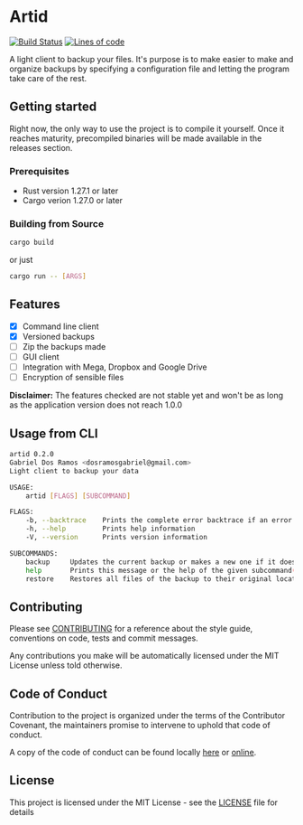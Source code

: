 # Artid

[![Build Status][t1]][t2] [![Lines of code][l1]][l2]

[t1]: https://travis-ci.org/gabo01/artid.svg?branch=master
[t2]: https://travis-ci.org/gabo01/artid
[l1]: https://tokei.rs/b1/github/gabo01/artid
[l2]: https://github.com/gabo01/artid

A light client to backup your files. It's purpose is to make easier to make and organize backups
by specifying a configuration file and letting the program take care of the rest.

## Getting started

Right now, the only way to use the project is to compile it yourself. Once it reaches maturity,
precompiled binaries will be made available in the releases section.

### Prerequisites

- Rust version 1.27.1 or later
- Cargo verion 1.27.0 or later

### Building from Source

```bash
cargo build
```

or just

```bash
cargo run -- [ARGS]
```

## Features

- [x] Command line client
- [x] Versioned backups
- [ ] Zip the backups made
- [ ] GUI client
- [ ] Integration with Mega, Dropbox and Google Drive
- [ ] Encryption of sensible files

**Disclaimer:** The features checked are not stable yet and won't be as long as the application
version does not reach 1.0.0

## Usage from CLI

```bash
artid 0.2.0
Gabriel Dos Ramos <dosramosgabriel@gmail.com>
Light client to backup your data

USAGE:
    artid [FLAGS] [SUBCOMMAND]

FLAGS:
    -b, --backtrace    Prints the complete error backtrace if an error is found
    -h, --help         Prints help information
    -V, --version      Prints version information

SUBCOMMANDS:
    backup     Updates the current backup or makes a new one if it does not exist
    help       Prints this message or the help of the given subcommand(s)
    restore    Restores all files of the backup to their original locations
```

## Contributing

Please see [CONTRIBUTING](.github/CONTRIBUTING.md) for a reference about the style guide, conventions
on code, tests and commit messages.

Any contributions you make will be automatically licensed under the MIT License unless told
otherwise.

## Code of Conduct

Contribution to the project is organized under the terms of the Contributor Covenant, the
maintainers promise to intervene to uphold that code of conduct.

A copy of the code of conduct can be found locally [here][c1] or [online][c2].

[c1]: .github/CODE_OF_CONDUCT.md
[c2]: https://www.contributor-covenant.org/version/1/4/code-of-conduct.html

## License

This project is licensed under the MIT License - see the [LICENSE](LICENSE) file for details
